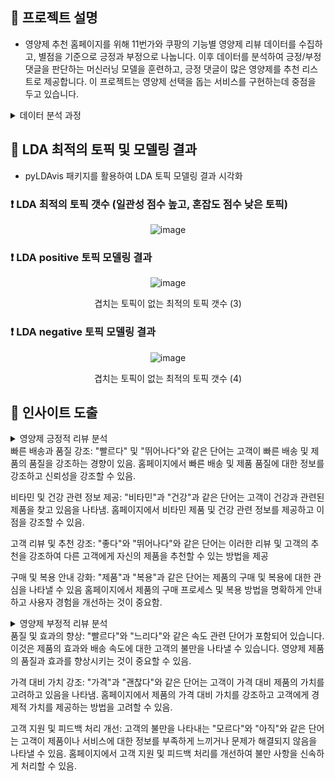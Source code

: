 ## 🐾 프로젝트 설명

- 영양제 추천 홈페이지를 위해 11번가와 쿠팡의 기능별 영양제 리뷰 데이터를 수집하고, 별점을 기준으로 긍정과 부정으로 나눕니다.
  이후 데이터를 분석하여 긍정/부정 댓글을 판단하는 머신러닝 모델을 훈련하고, 긍정 댓글이 많은 영양제를 추천 리스트로 제공합니다.
  이 프로젝트는 영양제 선택을 돕는 서비스를 구현하는데 중점을 두고 있습니다.

<details>
<summary> 데이터 분석 과정 </summary>
  
### 💊 리뷰 수집  
     11번가와 쿠팡에서 각 기능별 영양제 검색, 상품별 리뷰를 수집
     * 쿠팡은 상품당 50개의 리뷰만 수집이 됨.

### 💊 데이터 전처리 
     수집한 데이터를 정제하고 필요한 정보를 추출.
     별점을 기준으로 3점이하는 부정, 3점 초과는 긍정으로 데이터를 분리.
     중복된 리뷰나 불요어 제거, 단어를 치환하여 데이터를 정리.
   
### 💊 토픽 모델링: 
     긍정 댓글과 부정 댓글에서 주요 토픽을 추출.
     토픽 모델링 알고리즘을 사용하여 리뷰가 어떤 주제에 관한 것인지 식별.

### 💊 머신러닝 모델 훈련: 
     감정 분석 결과를 기반으로 긍정과 부정을 판단하는 머신러닝 모델을 훈련.
     텍스트 분류 알고리즘을 사용하여 리뷰를 긍정 또는 부정으로 분류.

### 💊 영양제 추천 시스템: 
     긍정적인 리뷰가 많은 영양제를 선정하여 추천 리스트를 생성.
     사용자에게 긍정적인 평가를 받은 영양제를 보여줌으로써 영양제 추천 서비스를 제공.


</details>


## 🐾 LDA 최적의 토픽 및 모델링 결과
* pyLDAvis 패키지를 활용하여 LDA 토픽 모델링 결과 시각화



### ❗ LDA 최적의 토픽 갯수 (일관성 점수 높고, 혼잡도 점수 낮은 토픽)

<div align="center">

![image](https://github.com/araya1203/project_nutrients_data_analytics/assets/132973456/7339dcee-eeeb-475e-8d13-9c544bf49332)






</div>

### ❗ LDA positive 토픽 모델링 결과


<div align="center">
  
![image](https://github.com/araya1203/project_nutrients_data_analytics/assets/132973456/260bd80d-7786-4a7c-90d6-632af857937b)
    
겹치는 토픽이 없는 최적의 토픽 갯수 (3)

</div>    


### ❗ LDA negative 토픽 모델링 결과


<div align="center">
  
![image](https://github.com/araya1203/project_nutrients_data_analytics/assets/132973456/a095dacf-6be3-4816-ab4c-2f788bc462e7)
    
겹치는 토픽이 없는 최적의 토픽 갯수 (4)

</div>



## 🐾 인사이트 도출
<details>
<summary>  영양제 긍정적 리뷰 분석</summary>
  
![image](https://github.com/araya1203/project_nutrients_data_analytics/assets/132973456/b8eea9af-410f-43e3-9d43-c9d9f8b43fe0)

</details>

<div>
빠른 배송과 품질 강조:
"빨르다" 및 "뛰어나다"와 같은 단어는 고객이 빠른 배송 및 제품의 품질을 강조하는 경향이 있음. 홈페이지에서 빠른 배송 및 제품 품질에 대한 정보를 강조하고 신뢰성을 강조할 수 있음.

비타민 및 건강 관련 정보 제공:
"비타민"과 "건강"과 같은 단어는 고객이 건강과 관련된 제품을 찾고 있음을 나타냄. 홈페이지에서 비타민 제품 및 건강 관련 정보를 제공하고 이점을 강조할 수 있음. 

고객 리뷰 및 추천 강조:
"좋다"와 "뛰어나다"와 같은 단어는 이러한 리뷰 및 고객의 추천을 강조하여 다른 고객에게 자신의 제품을 추천할 수 있는 방법을 제공

구매 및 복용 안내 강화:
"제품"과 "복용"과 같은 단어는 제품의 구매 및 복용에 대한 관심을 나타낼 수 있음 홈페이지에서 제품의 구매 프로세스 및 복용 방법을 명확하게 안내하고 사용자 경험을 개선하는 것이 중요함. 

</div>



<details>
<summary> 영양제 부정적 리뷰 분석</summary>
  
![image](https://github.com/araya1203/project_nutrients_data_analytics/assets/132973456/37a80317-b1a6-444c-94e0-362a637b4ff8)

</details>
<div>
품질 및 효과의 향상:
"빨르다"와 "느리다"와 같은 속도 관련 단어가 포함되어 있습니다. 이것은 제품의 효과와 배송 속도에 대한 고객의 불만을 나타낼 수 있습니다. 영양제 제품의 품질과 효과를 향상시키는 것이 중요할 수 있음. 

가격 대비 가치 강조:
"가격"과 "괜찮다"와 같은 단어는 고객이 가격 대비 제품의 가치를 고려하고 있음을 나타냄. 홈페이지에서 제품의 가격 대비 가치를 강조하고 고객에게 경제적 가치를 제공하는 방법을 고려할 수 있음. 

고객 지원 및 피드백 처리 개선:
고객의 불만을 나타내는 "모르다"와 "아직"와 같은 단어는 고객이 제품이나 서비스에 대한 정보를 부족하게 느끼거나 문제가 해결되지 않음을 나타낼 수 있음. 홈페이지에서 고객 지원 및 피드백 처리를 개선하여 불만 사항을 신속하게 처리할 수 있음.
</div>





